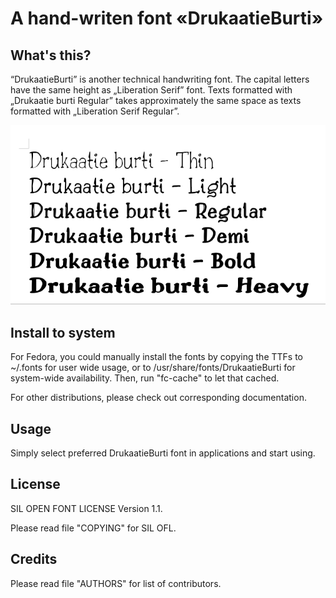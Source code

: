 # A hand-writen font «DrukaatieBurti»

## What's this?


“DrukaatieBurti” is another technical handwriting font. The capital 
letters have the same height as „Liberation Serif” font. Texts 
formatted with „Drukaatie burti Regular” takes approximately the 
same space as texts formatted with „Liberation Serif Regular”.

<img src=DrukaatieBurti-0.14.3.png>

## Install to system


For Fedora, you could manually install the fonts by copying the TTFs to 
~/.fonts for user wide usage, or to /usr/share/fonts/DrukaatieBurti 
for system-wide availability. Then, run "fc-cache" to let that cached.

For other distributions, please check out corresponding documentation.


## Usage

Simply select preferred DrukaatieBurti font in applications and start using.


## License

SIL OPEN FONT LICENSE Version 1.1.

Please read file "COPYING" for SIL OFL.


## Credits

Please read file "AUTHORS" for list of contributors.
